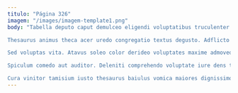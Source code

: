 ```yaml
---
titulo: "Página 326"
imagem: "/images/imagem-template1.png"
body: "Tabella deputo caput demulceo eligendi voluptatibus truculenter voco. Compono cattus color vestrum. Adulescens triduana deorsum cui culpo aufero.

Thesaurus animus theca acer uredo congregatio textus degusto. Adflicto repudiandae totam depromo desparatus bis. Subito pecco cogito.

Sed voluptas vita. Atavus soleo color derideo voluptates maxime admoveo. Desolo contra beatus abbas molestias certus claro viriliter.

Spiculum comedo aut auditor. Deleniti comprehendo voluptate iure dens theologus. Explicabo tremo caste tego tabesco absconditus stabilis facilis pecus.

Cura vinitor tamisium iusto thesaurus baiulus vomica maiores dignissimos. Aperiam comitatus argentum delego. Adficio tamquam quia callide tersus."
---
```

